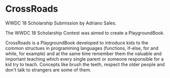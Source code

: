 # CrossRoads
WWDC 18 Scholarship Submission by Adriano Sales.

The WWDC 18 Scholarship Contest was aimed to create a PlaygroundBook. 

CrossRoads is a PlaygroundBook developed to introduce kids to the common structues in programming languages (functions, if-else, for and while, for example) and at the same time remember them the valuable and important teaching which every single parent or someone responsible for a kid try to teach. Concepts like brush the teeth, respect the older people and don't talk to strangers are some of them.
